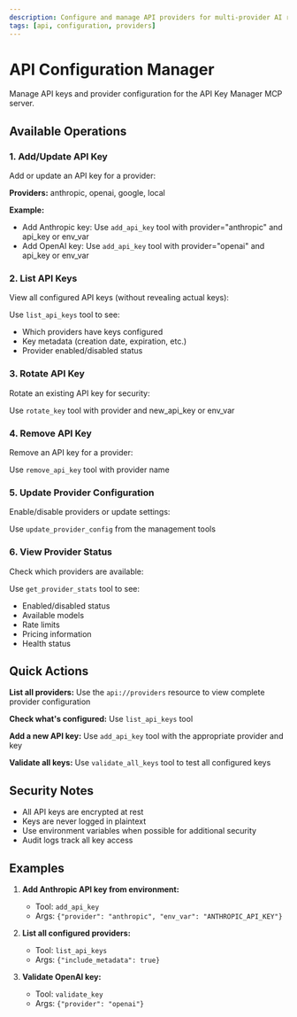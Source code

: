 ```yaml
---
description: Configure and manage API providers for multi-provider AI routing
tags: [api, configuration, providers]
---
```


# API Configuration Manager

Manage API keys and provider configuration for the API Key Manager MCP server.

## Available Operations

### 1. Add/Update API Key
Add or update an API key for a provider:

**Providers:** anthropic, openai, google, local

**Example:**
- Add Anthropic key: Use `add_api_key` tool with provider="anthropic" and api_key or env_var
- Add OpenAI key: Use `add_api_key` tool with provider="openai" and api_key or env_var

### 2. List API Keys
View all configured API keys (without revealing actual keys):

Use `list_api_keys` tool to see:
- Which providers have keys configured
- Key metadata (creation date, expiration, etc.)
- Provider enabled/disabled status

### 3. Rotate API Key
Rotate an existing API key for security:

Use `rotate_key` tool with provider and new_api_key or env_var

### 4. Remove API Key
Remove an API key for a provider:

Use `remove_api_key` tool with provider name

### 5. Update Provider Configuration
Enable/disable providers or update settings:

Use `update_provider_config` from the management tools

### 6. View Provider Status
Check which providers are available:

Use `get_provider_stats` tool to see:
- Enabled/disabled status
- Available models
- Rate limits
- Pricing information
- Health status

## Quick Actions

**List all providers:**
Use the `api://providers` resource to view complete provider configuration

**Check what's configured:**
Use `list_api_keys` tool

**Add a new API key:**
Use `add_api_key` tool with the appropriate provider and key

**Validate all keys:**
Use `validate_all_keys` tool to test all configured keys

## Security Notes

- All API keys are encrypted at rest
- Keys are never logged in plaintext
- Use environment variables when possible for additional security
- Audit logs track all key access

## Examples

1. **Add Anthropic API key from environment:**
   - Tool: `add_api_key`
   - Args: `{"provider": "anthropic", "env_var": "ANTHROPIC_API_KEY"}`

2. **List all configured providers:**
   - Tool: `list_api_keys`
   - Args: `{"include_metadata": true}`

3. **Validate OpenAI key:**
   - Tool: `validate_key`
   - Args: `{"provider": "openai"}`
